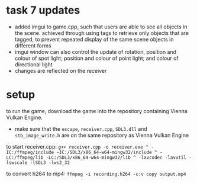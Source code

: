 # task 7 updates
* added imgui to game.cpp, such that users are able to see all objects in the scene. achieved through using tags to retrieve only objects that are tagged, to prevent repeated display of the same scene objects in different forms
* imgui window can also control the update of rotation, position and colour of spot light; position and colour of point light; and colour of directional light
* changes are reflected on the receiver

# setup
to run the game, download the game into the repository containing Vienna Vulkan Engine.
* make sure that the `escape`, `receiver.cpp`, `SDL3.dll` and `stb_image_write.h` are on the same repository as Vienna Vulkan Engine

to start receiver.cpp:
`g++ receiver.cpp -o receiver.exe ^
  -IC:/ffmpeg/include -IC:/SDL3/x86_64-w64-mingw32/include ^
  -LC:/ffmpeg/lib -LC:/SDL3/x86_64-w64-mingw32/lib ^
  -lavcodec -lavutil -lswscale -lSDL3 -lws2_32`

to convert h264 to mp4:
`ffmpeg -i recording.h264 -c:v copy output.mp4`
